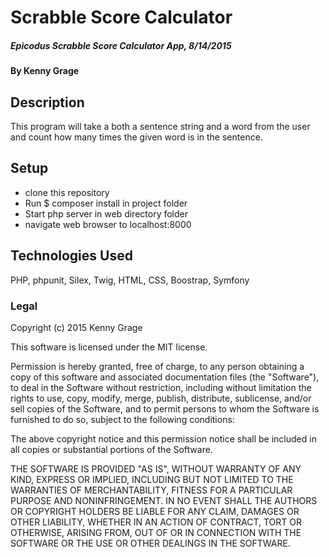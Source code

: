 
# Scrabble Score Calculator

##### Epicodus Scrabble Score Calculator App, 8/14/2015

#### By Kenny Grage

## Description

This program will take a both a sentence string and a word from the user and count how many times the given word is in the sentence.

## Setup

- clone this repository
- Run $ composer install in project folder
- Start php server in web directory folder
- navigate web browser to localhost:8000


## Technologies Used

PHP, phpunit, Silex, Twig, HTML, CSS, Boostrap, Symfony

### Legal


Copyright (c) 2015 Kenny Grage

This software is licensed under the MIT license.

Permission is hereby granted, free of charge, to any person obtaining a copy of this software and associated documentation files (the "Software"), to deal in the Software without restriction, including without limitation the rights to use, copy, modify, merge, publish, distribute, sublicense, and/or sell
copies of the Software, and to permit persons to whom the Software is furnished to do so, subject to the following conditions:

The above copyright notice and this permission notice shall be included in all copies or substantial portions of the Software.

THE SOFTWARE IS PROVIDED "AS IS", WITHOUT WARRANTY OF ANY KIND, EXPRESS OR IMPLIED, INCLUDING BUT NOT LIMITED TO THE WARRANTIES OF MERCHANTABILITY,
FITNESS FOR A PARTICULAR PURPOSE AND NONINFRINGEMENT. IN NO EVENT SHALL THE AUTHORS OR COPYRIGHT HOLDERS BE LIABLE FOR ANY CLAIM, DAMAGES OR OTHER
LIABILITY, WHETHER IN AN ACTION OF CONTRACT, TORT OR OTHERWISE, ARISING FROM, OUT OF OR IN CONNECTION WITH THE SOFTWARE OR THE USE OR OTHER DEALINGS IN
THE SOFTWARE.
